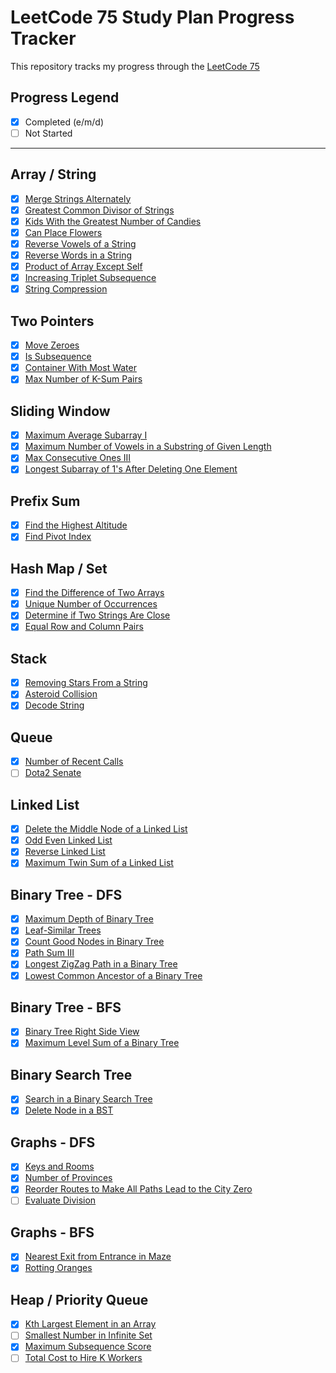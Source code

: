 
# LeetCode 75 Study Plan Progress Tracker

This repository tracks my progress through the [LeetCode 75](https://leetcode.com/studyplan/leetcode-75/)

## Progress Legend

- [x] Completed (e/m/d)
- [ ] Not Started

---

## Array / String

- [x] [Merge Strings Alternately](https://leetcode.com/problems/merge-strings-alternately/)
- [x] [Greatest Common Divisor of Strings](https://leetcode.com/problems/greatest-common-divisor-of-strings/)
- [x] [Kids With the Greatest Number of Candies](https://leetcode.com/problems/kids-with-the-greatest-number-of-candies/)
- [x] [Can Place Flowers](https://leetcode.com/problems/can-place-flowers/)
- [x] [Reverse Vowels of a String](https://leetcode.com/problems/reverse-vowels-of-a-string/)
- [x] [Reverse Words in a String](https://leetcode.com/problems/reverse-words-in-a-string/)
- [x] [Product of Array Except Self](https://leetcode.com/problems/product-of-array-except-self/)
- [x] [Increasing Triplet Subsequence](https://leetcode.com/problems/increasing-triplet-subsequence/)
- [x] [String Compression](https://leetcode.com/problems/string-compression/)

## Two Pointers

- [x] [Move Zeroes](https://leetcode.com/problems/move-zeroes/)
- [x] [Is Subsequence](https://leetcode.com/problems/is-subsequence/)
- [x] [Container With Most Water](https://leetcode.com/problems/container-with-most-water/)
- [x] [Max Number of K-Sum Pairs](https://leetcode.com/problems/max-number-of-k-sum-pairs/)

## Sliding Window

- [x] [Maximum Average Subarray I](https://leetcode.com/problems/maximum-average-subarray-i/)
- [x] [Maximum Number of Vowels in a Substring of Given Length](https://leetcode.com/problems/maximum-number-of-vowels-in-a-substring-of-given-length/)
- [x] [Max Consecutive Ones III](https://leetcode.com/problems/max-consecutive-ones-iii/)
- [x] [Longest Subarray of 1's After Deleting One Element](https://leetcode.com/problems/longest-subarray-of-1s-after-deleting-one-element/)

## Prefix Sum

- [x] [Find the Highest Altitude](https://leetcode.com/problems/find-the-highest-altitude/)
- [x] [Find Pivot Index](https://leetcode.com/problems/find-pivot-index/)

## Hash Map / Set

- [x] [Find the Difference of Two Arrays](https://leetcode.com/problems/find-the-difference-of-two-arrays/)
- [x] [Unique Number of Occurrences](https://leetcode.com/problems/unique-number-of-occurrences/)
- [x] [Determine if Two Strings Are Close](https://leetcode.com/problems/determine-if-two-strings-are-close/)
- [x] [Equal Row and Column Pairs](https://leetcode.com/problems/equal-row-and-column-pairs/)

## Stack

- [x] [Removing Stars From a String](https://leetcode.com/problems/removing-stars-from-a-string/)
- [x] [Asteroid Collision](https://leetcode.com/problems/asteroid-collision/)
- [x] [Decode String](https://leetcode.com/problems/decode-string/)

## Queue

- [x] [Number of Recent Calls](https://leetcode.com/problems/number-of-recent-calls/)
- [ ] [Dota2 Senate](https://leetcode.com/problems/dota2-senate/)

## Linked List

- [x] [Delete the Middle Node of a Linked List](https://leetcode.com/problems/delete-the-middle-node-of-a-linked-list/)
- [x] [Odd Even Linked List](https://leetcode.com/problems/odd-even-linked-list/)
- [x] [Reverse Linked List](https://leetcode.com/problems/reverse-linked-list/)
- [x] [Maximum Twin Sum of a Linked List](https://leetcode.com/problems/maximum-twin-sum-of-a-linked-list/)

## Binary Tree - DFS

- [x] [Maximum Depth of Binary Tree](https://leetcode.com/problems/maximum-depth-of-binary-tree/)
- [x] [Leaf-Similar Trees](https://leetcode.com/problems/leaf-similar-trees/)
- [x] [Count Good Nodes in Binary Tree](https://leetcode.com/problems/count-good-nodes-in-binary-tree/)
- [x] [Path Sum III](https://leetcode.com/problems/path-sum-iii/)
- [x] [Longest ZigZag Path in a Binary Tree](https://leetcode.com/problems/longest-zigzag-path-in-a-binary-tree/)
- [x] [Lowest Common Ancestor of a Binary Tree](https://leetcode.com/problems/lowest-common-ancestor-of-a-binary-tree/)

## Binary Tree - BFS

- [x] [Binary Tree Right Side View](https://leetcode.com/problems/binary-tree-right-side-view/)
- [x] [Maximum Level Sum of a Binary Tree](https://leetcode.com/problems/maximum-level-sum-of-a-binary-tree/)

## Binary Search Tree

- [x] [Search in a Binary Search Tree](https://leetcode.com/problems/search-in-a-binary-search-tree/)
- [x] [Delete Node in a BST](https://leetcode.com/problems/delete-node-in-a-bst/)

## Graphs - DFS

- [x] [Keys and Rooms](https://leetcode.com/problems/keys-and-rooms/)
- [x] [Number of Provinces](https://leetcode.com/problems/number-of-provinces/)
- [x] [Reorder Routes to Make All Paths Lead to the City Zero](https://leetcode.com/problems/reorder-routes-to-make-all-paths-lead-to-the-city-zero/)
- [ ] [Evaluate Division](https://leetcode.com/problems/evaluate-division/)

## Graphs - BFS

- [x] [Nearest Exit from Entrance in Maze](https://leetcode.com/problems/nearest-exit-from-entrance-in-maze/)
- [x] [Rotting Oranges](https://leetcode.com/problems/rotting-oranges/)

## Heap / Priority Queue

- [x] [Kth Largest Element in an Array](https://leetcode.com/problems/kth-largest-element-in-an-array/)
- [ ] [Smallest Number in Infinite Set](https://leetcode.com/problems/smallest-number-in-infinite-set/)
- [x] [Maximum Subsequence Score](https://leetcode.com/problems/maximum-subsequence-score/)
- [ ] [Total Cost to Hire K Workers](https://leetcode.com/problems/total-cost-to-hire-k-workers/)
